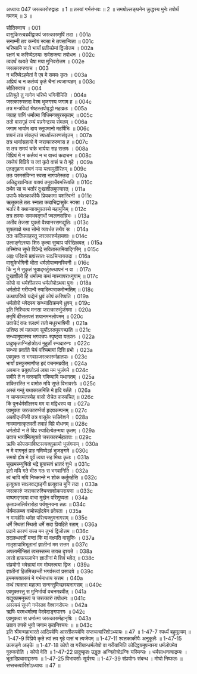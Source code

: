 अध्यायः 047
जरत्कारोरुद्वाहः ॥ 1 ॥ तस्यां गर्भसंभवः ॥ 2 ॥ समयोल्लङ्घनेन क्रुद्धस्य मुनेः तपोर्थं गमनम् ॥ 3 ॥ 

सौतिरुवाच । 	001  
वासुकिस्त्वब्रवीद्वाक्यं जरत्कारुमृषिं तदा ।	001a  
सनाम्नी तव कन्येयं स्वसा मे तपसान्विता ॥	001c  
भरिष्यामि च ते भार्यां प्रतीच्छेमां द्विजोत्तम ।	002a  
रक्षणं च करिष्येऽस्याः सर्वशक्त्या तपोधन । 	002c  
त्वदर्थं रक्ष्यते चैषा मया मुनिवरोत्तम ॥ 	002e  
जरत्कारुरुवाच । 	003  
न भरिष्येऽहमेतां वै एष मे समयः कृतः ।	003a  
अप्रियं च न कर्तव्यं कृते चैनां त्यजाम्यहम् ॥	003c  
सौतिरुवाच । 	004  
प्रतिश्रुते तु नागेन भरिष्ये भगिनीमिति ।	004a  
जरत्कारुस्तदा वेश्म भुजगस्य जगाम ह ॥	004c  
तत्र मन्त्रविदां श्रेष्ठस्तपोवृद्धो महाव्रतः ।	005a  
जग्राह पाणिं धर्मात्मा विधिमन्त्रपुरस्कृतम् ॥	005c  
ततो वासगृहं रम्यं पन्नगेन्द्रस्य संमतम् ।	006a  
जगाम भार्याम दाय स्तूयमानो महर्षिभिः ॥	006c  
शयनं तत्र संक्लृप्तं स्पर्ध्यास्तरणसंवृतम् ।	007a  
तत्र भार्यासहायो वै जरत्कारुरुवास ह ॥	007c  
स तत्र समयं चक्रे भार्यया सह सत्तमः ।	008a  
विप्रियं मे न कर्तव्यं न च वाच्यं कदाचन ॥	008c  
त्यजेयं विप्रिये च त्वां कृते वासं च ते गृहे ।	009a  
एतद्गृहाण वचनं मया यत्समुदीरितम् ॥	009c  
ततः परमसंविग्ना स्वसा नागपतेस्तदा ।	010a  
अतिदुःखान्विता वाक्यं तमुवाचैवमस्त्विति ॥	010c  
तथैव सा च भर्तारं दुःखशीलमुपचारत् ।	011a  
उपायैः श्वेतकाकीयैः प्रियकामा यशस्विनी ॥	011c  
ऋतुकाले ततः स्नाता कदाचिद्वासुकेः स्वसा ।	012a  
भर्तारं वै यथान्यायमुपतस्थे महामुनिम् ॥	012c  
तत्र तस्याः समभवद्गर्भो ज्वलनसन्निभः ।	013a  
अतीव तेजसा युक्तो वैश्वानरसमद्युतिः ॥	013c  
शुक्लपक्षे यथा सोमो व्यवर्धत तथैव सः ।	014a  
ततः कतिपयाहस्तु जरत्कारुर्महायशाः ॥	014c  
उत्सङ्गेऽस्याः शिरः कृत्वा सुष्वाप परिखिन्नवत् ।	015a  
तस्मिंश्च सुप्ते विप्रेन्द्रे सवितास्तमियाद्गिरिम् ॥	015c  
अह्नः परिक्षये ब्रह्मंस्ततः साऽचिन्तयत्तदा ।	016a  
वासुकेर्भगिनी भीता धर्मलोपान्मनस्विनी ॥	016c  
किं नु मे सुकृतं भूयाद्भर्तुरुत्थापनं न वा ।	017a  
दुःखशीलो हि धर्मात्मा कथं नास्यापराध्नुयाम् ॥	017c  
कोपो वा धर्मशीलस्य धर्मलोपोऽथवा पुनः ।	018a  
धर्मलोपो गरीयान्वै स्यादित्यत्राकरोन्मतिम् ॥	018c  
उत्थापयिष्ये यद्येनं ध्रुवं कोपं करिष्यति ।	019a  
धर्मलोपो भवेदस्य सन्ध्यातिक्रमणे ध्रुवम् ॥	019c  
इति निश्चित्य मनसा जरत्कारुर्भुजंगमा ।	020a  
तमृषिं दीप्ततपसं शयानमनलोपमम् ॥	020c  
उवाचेदं वचः श्लक्ष्णं ततो मधुरभाषिणी ।	021a  
उत्तिष्ठ त्वं महाभाग सूर्योऽस्तमुपगच्छति ॥	021c  
सन्ध्यामुपास्स्व भगवन्नपः स्पृष्ट्वा यतव्रतः ।	022a  
प्रादुष्कृताग्निहोत्रोऽयं मुहूर्तो रम्यदारुणः ॥	022c  
सन्ध्या प्रवर्तते चेयं पश्चिमायां दिशि प्रभो ।	023a  
एवमुक्तः स भगवाञ्जरत्कारुर्महातपाः ॥	023c  
भार्यां प्रस्फुरमाणौष्ठ इदं वचनमब्रवीत् ।	024a  
अवमानः प्रयुक्तोऽयं त्वया मम भुजंगमे ॥	024c  
समीपे ते न वत्स्यामि गमिष्यामि यथागतम् ।	025a  
शक्तिरस्ति न वामोरु मयि सुप्ते विभावसोः ॥	025c  
अस्तं गन्तुं यथाकालमिति मे हृदि वर्तते ।	026a  
न चाप्यवमतस्येह वासो रोचेत कस्यचित् ॥	026c  
किं पुनर्धर्मशीलस्य मम वा मद्विधस्य वा ।	027a  
एवमुक्ता जरत्कारुर्भर्त्रा हृदयकम्पनम् ॥	027c  
अब्रवीद्भगिनी तत्र वासुकेः सन्निवेशने ।	028a  
नावमानात्कृतवती तवाहं विप्रे बोधनम् ॥	028c  
धर्मलोपो न ते विप्र स्यादित्येतन्मया कृतम् ।	029a  
उवाच भार्यामित्युक्तो जरत्कारुर्महातपाः ॥	029c  
ऋषिः कोपसमाविष्टस्त्यक्तुकामो भुजंगमाम् ।	030a  
न मे वागनृतं प्राह गमिष्येऽहं भुजङ्गमे ॥	030c  
समयो ह्येष मे पूर्वं त्वया सह मिथः कृतः ।	031a  
सुखमस्म्युषितो भद्रे ब्रूयास्त्वं भ्रातरं शुभे ॥	031c  
इतो मयि गते भीरु गतः स भगवानिति ।	032a  
त्वं चापि मयि निष्क्रान्ते न शोकं कर्तुमर्हसि ॥	032c  
इत्युक्ता साऽनवद्याङ्गी प्रत्युवाच मुनिं तदा ।	033a  
जरत्कारुं जरत्कारुश्चिन्ताशोकपरायणा ॥	033c  
बाष्पगद्गदया वाचा मुखेन परिशुष्यता ।	034a  
कृताञ्जलिर्वरारोहा पर्यश्रुनयना ततः ॥	034c  
धैर्यमालम्ब्य वामोरूर्हृदयेन प्रवेपता ।	035a  
न मामर्हसि धर्मज्ञ परित्यक्तुमनागसम् ॥	035c  
धर्मे स्थितां स्थितो धर्मे सदा प्रियहिते रताम् ।	036a  
प्रदाने कारणं यच्च मम तुभ्यं द्विजोत्तम ॥	036c  
तदलब्धवतीं मन्दां किं मां वक्ष्यति वासुकिः ।	037a  
मातृशापाभिभूतानां ज्ञातीनां मम सत्तम ॥	037c  
अपत्यमीप्सितं त्वत्तस्तच्च तावन्न दृश्यते ।	038a  
त्वत्तो ह्यपत्यलाभेन ज्ञातीनां मे शिवं भवेत् ॥	038c  
संप्रयोगो भवेन्नायां मम मोघस्त्वया द्विज ।	039a  
ज्ञातीनां हितमिच्छन्ती भगवंस्त्वां प्रसादये ॥	039c  
इममव्यक्तरूपं मे गर्भमाधाय सत्तम ।	040a  
कथं त्यक्त्वा महात्मा सन्गन्तुमिच्छस्यनागसम् ॥	040c  
एवमुक्तस्तु स मुनिर्भार्यां वचनमब्रवीत् ।	041a  
यद्युक्तमनुरूपं च जरत्कारुं तपोधनः ॥	041c  
अस्त्ययं सुभगे गर्भस्तव वैश्वानरोपमः ।	042a  
ऋषिः परमधर्मात्मा वेदवेदाङ्गपारगः ॥	042c  
एवमुक्त्वा स धर्मात्मा जरत्कारुर्महानृषिः ।	043a  
उग्राय तपसे भूयो जगाम कृतनिश्चयः ॥ ॥	043c  
इति श्रीमन्महाभारते आदिपर्वणि आस्तीकपर्वणि सप्तचत्वारिंशोऽध्यायः ॥ 47 ॥ 
1-47-7 स्पर्ध्यं बहुमूल्यम् ॥ 1-47-9 विप्रिये कृते त्वां तव गृहे वासं च त्यजेयम् ॥ 1-47-11 श्वतकाकीयैः अनुकूलैः ॥ 1-47-15 उत्सङ्गे अङ्के ॥ 1-47-18 कोपो वा गरीयान्धर्मलोपो वा गरीयानिति कोदिद्वयमुपन्यस्य धर्मलोपमेव गुरुकरोति । कोपो वेति ॥ 1-47-22 प्रादुष्कृतः उद्धृतः अग्निहोत्रोऽग्निः यस्मिन्सः । धर्मसाधनत्वाद्रम्यः । भूतादिप्रचाराद्दारुणः ॥ 1-47-25 विभावसोः सूर्यस्य ॥ 1-47-39 संप्रयोगः संबन्ध । मोघो निष्फलः ॥ सप्तचत्वारिंशोऽध्यायः ॥ 47 ॥
